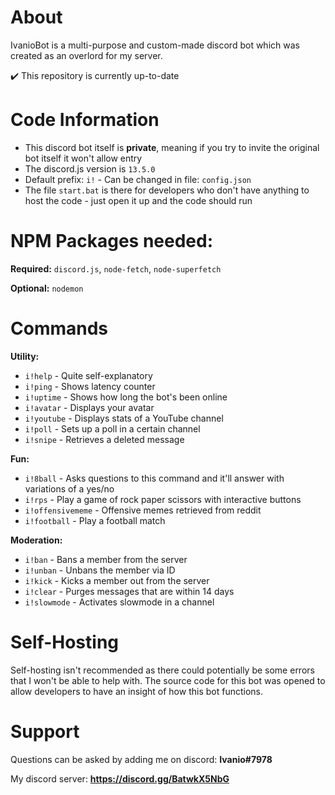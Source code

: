 # About
IvanioBot is a multi-purpose and custom-made discord bot which was created as an overlord for my server.

✔️ This repository is currently up-to-date 

# Code Information
- This discord bot itself is **private**, meaning if you try to invite the original bot itself it won't allow entry
- The discord.js version is ``13.5.0``
- Default prefix: ``i!`` - Can be changed in file: ``config.json``
- The file ``start.bat`` is there for developers who don't have anything to host the code - just open it up and the code should run

# NPM Packages needed:
**Required:** ``discord.js``, ``node-fetch``, ``node-superfetch``

**Optional:** ``nodemon``

# Commands
**Utility:**
- ``i!help`` - Quite self-explanatory
- ``i!ping`` - Shows latency counter
- ``i!uptime`` - Shows how long the bot's been online 
- ``i!avatar`` - Displays your avatar
- ``i!youtube`` - Displays stats of a YouTube channel
- ``i!poll`` - Sets up a poll in a certain channel
- ``i!snipe`` - Retrieves a deleted message

**Fun:**
- ``i!8ball`` - Asks questions to this command and it'll answer with variations of a yes/no
- ``i!rps`` - Play a game of rock paper scissors with interactive buttons
- ``i!offensivememe`` - Offensive memes retrieved from reddit
- ``i!football`` - Play a football match

**Moderation:**
- ``i!ban`` - Bans a member from the server
- ``i!unban`` - Unbans the member via ID
- ``i!kick`` - Kicks a member out from the server
- ``i!clear`` - Purges messages that are within 14 days 
- ``i!slowmode`` - Activates slowmode in a channel

# Self-Hosting
Self-hosting isn't recommended as there could potentially be some errors that I won't be able to help with. The source code for this bot was opened to allow developers to have an insight of how this bot functions.

# Support
Questions can be asked by adding me on discord: **Ivanio#7978**

My discord server: **https://discord.gg/BatwkX5NbG**
